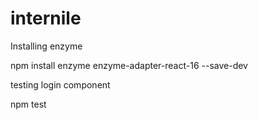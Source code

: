 # internile

Installing enzyme

npm install enzyme enzyme-adapter-react-16 --save-dev

testing login component

npm test
